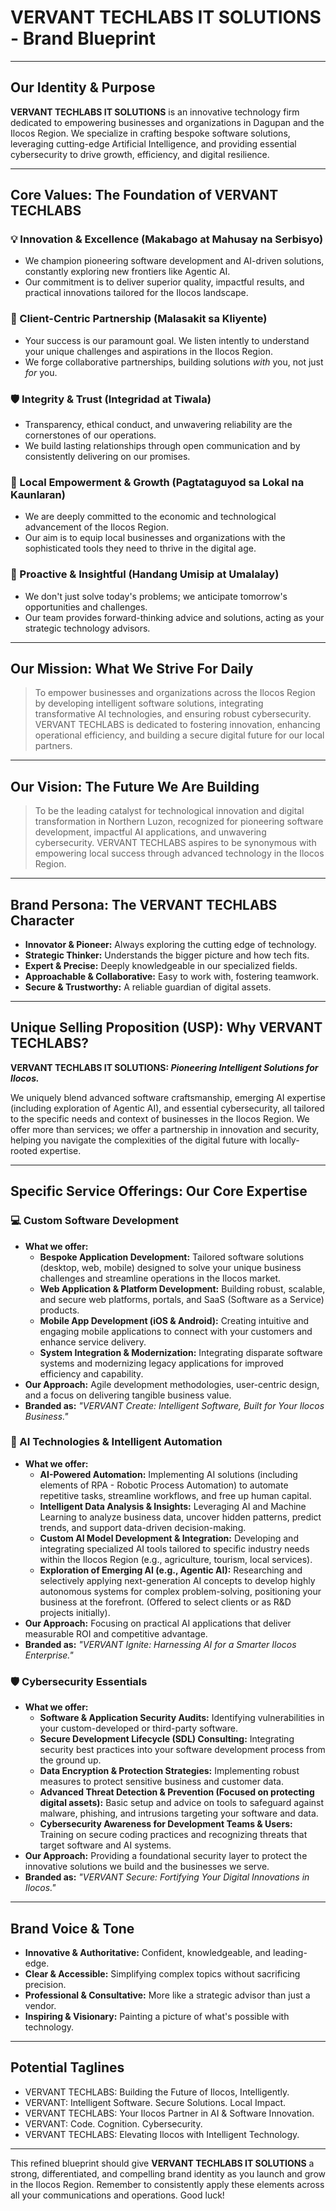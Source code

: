 # VERVANT TECHLABS IT SOLUTIONS - Brand Blueprint

---

## Our Identity & Purpose

**VERVANT TECHLABS IT SOLUTIONS** is an innovative technology firm dedicated to empowering businesses and organizations in Dagupan and the Ilocos Region. We specialize in crafting bespoke software solutions, leveraging cutting-edge Artificial Intelligence, and providing essential cybersecurity to drive growth, efficiency, and digital resilience.

---

## Core Values: The Foundation of VERVANT TECHLABS

### 💡 Innovation & Excellence (Makabago at Mahusay na Serbisyo)
* We champion pioneering software development and AI-driven solutions, constantly exploring new frontiers like Agentic AI.
* Our commitment is to deliver superior quality, impactful results, and practical innovations tailored for the Ilocos landscape.

### 🤝 Client-Centric Partnership (Malasakit sa Kliyente)
* Your success is our paramount goal. We listen intently to understand your unique challenges and aspirations in the Ilocos Region.
* We forge collaborative partnerships, building solutions *with* you, not just *for* you.

### 🛡️ Integrity & Trust (Integridad at Tiwala)
* Transparency, ethical conduct, and unwavering reliability are the cornerstones of our operations.
* We build lasting relationships through open communication and by consistently delivering on our promises.

### 🚀 Local Empowerment & Growth (Pagtataguyod sa Lokal na Kaunlaran)
* We are deeply committed to the economic and technological advancement of the Ilocos Region.
* Our aim is to equip local businesses and organizations with the sophisticated tools they need to thrive in the digital age.

### 🧠 Proactive & Insightful (Handang Umisip at Umalalay)
* We don't just solve today's problems; we anticipate tomorrow's opportunities and challenges.
* Our team provides forward-thinking advice and solutions, acting as your strategic technology advisors.

---

## Our Mission: What We Strive For Daily

> To empower businesses and organizations across the Ilocos Region by developing intelligent software solutions, integrating transformative AI technologies, and ensuring robust cybersecurity. VERVANT TECHLABS is dedicated to fostering innovation, enhancing operational efficiency, and building a secure digital future for our local partners.

---

## Our Vision: The Future We Are Building

> To be the leading catalyst for technological innovation and digital transformation in Northern Luzon, recognized for pioneering software development, impactful AI applications, and unwavering cybersecurity. VERVANT TECHLABS aspires to be synonymous with empowering local success through advanced technology in the Ilocos Region.

---

## Brand Persona: The VERVANT TECHLABS Character

* **Innovator & Pioneer:** Always exploring the cutting edge of technology.
* **Strategic Thinker:** Understands the bigger picture and how tech fits.
* **Expert & Precise:** Deeply knowledgeable in our specialized fields.
* **Approachable & Collaborative:** Easy to work with, fostering teamwork.
* **Secure & Trustworthy:** A reliable guardian of digital assets.

---

## Unique Selling Proposition (USP): Why VERVANT TECHLABS?

**VERVANT TECHLABS IT SOLUTIONS: _Pioneering Intelligent Solutions for Ilocos._**

We uniquely blend advanced software craftsmanship, emerging AI expertise (including exploration of Agentic AI), and essential cybersecurity, all tailored to the specific needs and context of businesses in the Ilocos Region. We offer more than services; we offer a partnership in innovation and security, helping you navigate the complexities of the digital future with locally-rooted expertise.

---

## Specific Service Offerings: Our Core Expertise

### 💻 Custom Software Development
* **What we offer:**
    * **Bespoke Application Development:** Tailored software solutions (desktop, web, mobile) designed to solve your unique business challenges and streamline operations in the Ilocos market.
    * **Web Application & Platform Development:** Building robust, scalable, and secure web platforms, portals, and SaaS (Software as a Service) products.
    * **Mobile App Development (iOS & Android):** Creating intuitive and engaging mobile applications to connect with your customers and enhance service delivery.
    * **System Integration & Modernization:** Integrating disparate software systems and modernizing legacy applications for improved efficiency and capability.
* **Our Approach:** Agile development methodologies, user-centric design, and a focus on delivering tangible business value.
* **Branded as:** _"VERVANT Create: Intelligent Software, Built for Your Ilocos Business."_

### 🧠 AI Technologies & Intelligent Automation
* **What we offer:**
    * **AI-Powered Automation:** Implementing AI solutions (including elements of RPA - Robotic Process Automation) to automate repetitive tasks, streamline workflows, and free up human capital.
    * **Intelligent Data Analysis & Insights:** Leveraging AI and Machine Learning to analyze business data, uncover hidden patterns, predict trends, and support data-driven decision-making.
    * **Custom AI Model Development & Integration:** Developing and integrating specialized AI tools tailored to specific industry needs within the Ilocos Region (e.g., agriculture, tourism, local services).
    * **Exploration of Emerging AI (e.g., Agentic AI):** Researching and selectively applying next-generation AI concepts to develop highly autonomous systems for complex problem-solving, positioning your business at the forefront. (Offered to select clients or as R&D projects initially).
* **Our Approach:** Focusing on practical AI applications that deliver measurable ROI and competitive advantage.
* **Branded as:** _"VERVANT Ignite: Harnessing AI for a Smarter Ilocos Enterprise."_

### 🛡️ Cybersecurity Essentials
* **What we offer:**
    * **Software & Application Security Audits:** Identifying vulnerabilities in your custom-developed or third-party software.
    * **Secure Development Lifecycle (SDL) Consulting:** Integrating security best practices into your software development process from the ground up.
    * **Data Encryption & Protection Strategies:** Implementing robust measures to protect sensitive business and customer data.
    * **Advanced Threat Detection & Prevention (Focused on protecting digital assets):** Basic setup and advice on tools to safeguard against malware, phishing, and intrusions targeting your software and data.
    * **Cybersecurity Awareness for Development Teams & Users:** Training on secure coding practices and recognizing threats that target software and AI systems.
* **Our Approach:** Providing a foundational security layer to protect the innovative solutions we build and the businesses we serve.
* **Branded as:** _"VERVANT Secure: Fortifying Your Digital Innovations in Ilocos."_

---

## Brand Voice & Tone

* **Innovative & Authoritative:** Confident, knowledgeable, and leading-edge.
* **Clear & Accessible:** Simplifying complex topics without sacrificing precision.
* **Professional & Consultative:** More like a strategic advisor than just a vendor.
* **Inspiring & Visionary:** Painting a picture of what's possible with technology.

---

## Potential Taglines

* VERVANT TECHLABS: Building the Future of Ilocos, Intelligently.
* VERVANT: Intelligent Software. Secure Solutions. Local Impact.
* VERVANT TECHLABS: Your Ilocos Partner in AI & Software Innovation.
* VERVANT: Code. Cognition. Cybersecurity.
* VERVANT TECHLABS: Elevating Ilocos with Intelligent Technology.

---

This refined blueprint should give **VERVANT TECHLABS IT SOLUTIONS** a strong, differentiated, and compelling brand identity as you launch and grow in the Ilocos Region. Remember to consistently apply these elements across all your communications and operations. Good luck!
